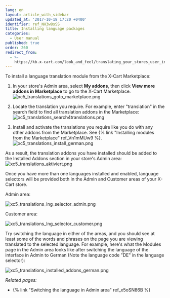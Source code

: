 ```yaml
---
lang: en
layout: article_with_sidebar
updated_at: '2017-10-18 17:20 +0400'
identifier: ref_NH3w8sSS
title: Installing language packages
categories:
  - User manual
published: true
order: 260
redirect_from:
  - >-
    https://kb.x-cart.com/look_and_feel/translating_your_stores_user_interface_to_other_languages.html
---
```

To install a language translation module from the X-Cart Marketplace:

1.  In your store's Admin area, select **My addons**, then click __View more addons in Marketplace__ to go to the X-Cart Marketplace.
    ![xc5_translations_goto_marketplace.png]({{site.baseurl}}/attachments/ref_NH3w8sSS/xc5_translations_goto_marketplace.png)

2.  Locate the translation you require. For example, enter "translation" in the search field to find all translation addons in the Marketplace:
    ![xc5_translations_search4translations.png]({{site.baseurl}}/attachments/ref_NH3w8sSS/xc5_translations_search4translations.png)

3.  Install and activate the translations you require like you do with any other addons from the Marketplace. See {% link "Installing modules from the Marketplace" ref_Vn1mMUw9 %}.
    ![xc5_translations_install_german.png]({{site.baseurl}}/attachments/ref_NH3w8sSS/xc5_translations_install_german.png)

As a result, the translation addons you have installed should be added to the Installed Addons section in your store's Admin area:
    ![xc5_translations_aktiviert.png]({{site.baseurl}}/attachments/ref_NH3w8sSS/xc5_translations_aktiviert.png)

Once you have more than one languages installed and enabled, language selectors will be provided both in the Admin and Customer areas of your X-Cart store.

Admin area:

   ![xc5_translations_lng_selector_admin.png]({{site.baseurl}}/attachments/ref_NH3w8sSS/xc5_translations_lng_selector_admin.png)

Customer area:

   ![xc5_translations_lng_selector_customer.png]({{site.baseurl}}/attachments/ref_NH3w8sSS/xc5_translations_lng_selector_customer.png)

Try switching the language in either of the areas, and you should see at least some of the words and phrases on the page you are viewing translated to the selected language. For example, here's what the Modules page in the Admin area looks like after switching the language of the interface in Admin to German (Note the language code "DE" in the language selector):

   ![xc5_translations_installed_addons_german.png]({{site.baseurl}}/attachments/ref_NH3w8sSS/xc5_translations_installed_addons_german.png)


_Related pages:_

*   {% link "Switching the language in Admin area" ref_x5oSN86B %}
